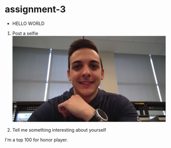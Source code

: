 # assignment-3

* HELLO WORLD


1. Post a selfie
![My Selfie][WIN_20180129_14_11_53_Pro]

[WIN_20180129_14_11_53_Pro]: WIN_20180129_14_11_53_Pro.jpg

2. Tell me something interesting about yourself

I'm a top 100 for honor player.

